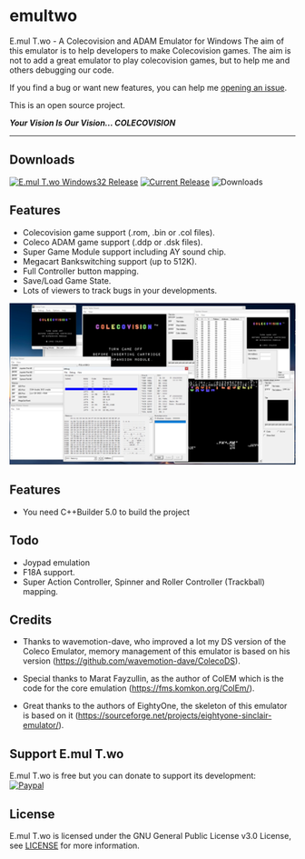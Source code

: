 # emultwo
E.mul T.wo - A Colecovision and ADAM Emulator for Windows
The aim of this emulator is to help developers to make Colecovision games. 
The aim is not to add a great emulator to play colecovision games, but to help me and others debugging our code.

If you find a bug or want new features, you can help me [opening an issue](https://github.com/alekmaul/emultwo/issues).

This is an open source project.

_**Your Vision Is Our Vision...  COLECOVISION**_

----------

## Downloads

<a href="https://github.com/alekmaul/emultwo/releases/download/V1.0.0/emultwo_win32_1_0_0.zip"><img src="https://img.shields.io/badge/release-windows32-green?style=flat&logo=github" alt="E.mul T.wo Windows32 Release"></a> [![Current Release](https://img.shields.io/github/v/release/alekmaul/emultwo?label=Current%20Release)](https://github.com/alekmaul/emultwo/releases/latest) 
![Downloads](https://img.shields.io/github/downloads/alekmaul/emultwo/total?label=Total%20Downloads)

## Features

- Colecovision game support (.rom, .bin or .col files).
- Coleco ADAM game support (.ddp or .dsk files).
- Super Game Module support including AY sound chip.
- Megacart Bankswitching support (up to 512K).
- Full Controller button mapping.
- Save/Load Game State.
- Lots of viewers to track bugs in your developments.

<img width="1024" alt="Featrures" src="assets/screenshot.png">

## Features

- You need C++Builder 5.0 to build the project

## Todo

- Joypad emulation
- F18A support.
- Super Action Controller, Spinner and Roller Controller (Trackball) mapping.

## Credits

- Thanks to wavemotion-dave, who improved a lot my DS version of the Coleco Emulator, memory management of this emulator is based on his version (https://github.com/wavemotion-dave/ColecoDS).

- Special thanks to  Marat Fayzullin, as the author of ColEM which is the code for the core emulation (https://fms.komkon.org/ColEm/).

- Great thanks to the authors of EightyOne, the skeleton of this emulator is based on it (https://sourceforge.net/projects/eightyone-sinclair-emulator/).  

## Support E.mul T.wo

E.mul T.wo is free but you can donate to support its development:<br>
[![Paypal](https://www.paypalobjects.com/fr_FR/FR/i/btn/x-click-but04.gif)](https://www.paypal.com/cgi-bin/webscr?cmd=_s-xclick&hosted_button_id=Y5USKF23DQVLC)

## License

E.mul T.wo is licensed under the GNU General Public License v3.0 License, see [LICENSE](LICENSE) for more information.
